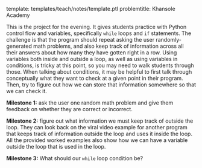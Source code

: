 template: templates/teach/notes/template.ptl
problemtitle: Khansole Academy

This is the project for the evening.  It gives students practice with Python control flow and variables, specifically `while` loops and `if` statements.  The challenge is that the program should repeat asking the user randomly-generated math problems, and also keep track of information across all their answers about how many they have gotten right in a row.  Using variables both inside and outside a loop, as well as using variables in conditions, is tricky at this point, so you may need to walk students through those.  When talking about conditions, it may be helpful to first talk through conceptually what they want to check at a given point in their program.  Then, try to figure out how we can store that information somewhere so that we can check it.

**Milestone 1:** ask the user one random math problem and give them feedback on whether they are correct or incorrect.

**Milestone 2:** figure out what information we must keep track of outside the loop.  They can look back on the viral video example for another program that keeps track of information outside the loop and uses it inside the loop.  All the provided worked examples also show how we can have a variable outside the loop that is used in the loop.

**Milestone 3:** What should our `while` loop condition be?